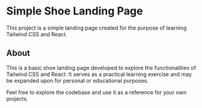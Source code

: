 # Simple Shoe Landing Page

This project is a simple landing page created for the purpose of learning Tailwind CSS and React.

## About

This is a basic shoe landing page developed to explore the functionalities of Tailwind CSS and React. It serves as a practical learning exercise and may be expanded upon for personal or educational purposes.

Feel free to explore the codebase and use it as a reference for your own projects.

